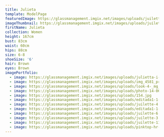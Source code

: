```yaml
---
title: Julieta
template: ModelPage
featuredImage: https://glassmanagement.imgix.net/images/uploads/juilette-9-1-.jpg
imageThumbnail: https://glassmanagement.imgix.net/images/uploads/juilette-12.webp
firstName: Julieta
collection: Women
height: 167cm
bust: 83cm
waist: 60cm
hips: 88cm
size: 6-8
shoeSize: '6'
hair: Brown
eyes: Brown
imagePortfolio:
  - image: https://glassmanagement.imgix.net/images/uploads/julietta-i-vuk-bortnik-bortnik-photography.jpg
  - image: https://glassmanagement.imgix.net/images/uploads/img_4581_preview.png
  - image: https://glassmanagement.imgix.net/images/uploads/look-4-_mg_8077.jpg
  - image: https://glassmanagement.imgix.net/images/uploads/photo-14-06-2016-2-20-52-am.jpg
  - image: https://glassmanagement.imgix.net/images/uploads/154.jpg
  - image: https://glassmanagement.imgix.net/images/uploads/editada1-1-of-1-3.jpg
  - image: https://glassmanagement.imgix.net/images/uploads/juilette-4.webp
  - image: https://glassmanagement.imgix.net/images/uploads/editada1-1-of-1-2.jpg
  - image: https://glassmanagement.imgix.net/images/uploads/juilette-6.webp
  - image: https://glassmanagement.imgix.net/images/uploads/juilette-3.webp
  - image: https://glassmanagement.imgix.net/images/uploads/juilette-11.webp
  - image: https://glassmanagement.imgix.net/images/uploads/pinktop-hr-5.jpg
---
```


